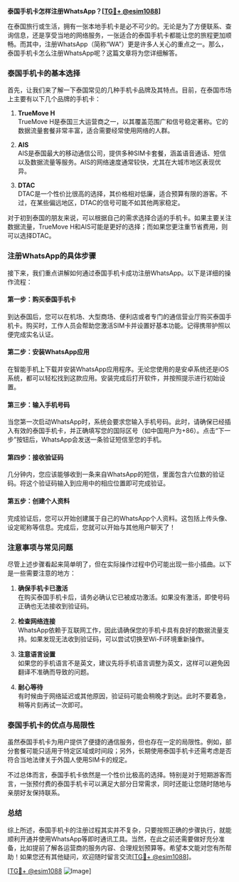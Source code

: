 **泰国手机卡怎样注册WhatsApp？[[TG💪+ @esim1088](https://t.me/s/esim1088)]**

在泰国旅行或生活，拥有一张本地手机卡是必不可少的。无论是为了方便联系、查询信息，还是享受当地的网络服务，一张适合的泰国手机卡都能让您的旅程更加顺畅。而其中，注册WhatsApp（简称“WA”）更是许多人关心的重点之一。那么，泰国手机卡怎么注册WhatsApp呢？这篇文章将为您详细解答。

### 泰国手机卡的基本选择

首先，让我们来了解一下泰国常见的几种手机卡品牌及其特点。目前，在泰国市场上主要有以下几个品牌的手机卡：

1. **TrueMove H**  
   TrueMove H是泰国三大运营商之一，以其覆盖范围广和信号稳定著称。它的数据流量套餐非常丰富，适合需要经常使用网络的人群。

2. **AIS**  
   AIS是泰国最大的移动通信公司，提供多种SIM卡套餐，涵盖语音通话、短信以及数据流量等服务。AIS的网络速度通常较快，尤其在大城市地区表现优异。

3. **DTAC**  
   DTAC是一个性价比很高的选择，其价格相对低廉，适合预算有限的游客。不过，在某些偏远地区，DTAC的信号可能不如其他两家稳定。

对于初到泰国的朋友来说，可以根据自己的需求选择合适的手机卡。如果主要关注数据流量，TrueMove H和AIS可能是更好的选择；而如果您更注重节省费用，则可以选择DTAC。

### 注册WhatsApp的具体步骤

接下来，我们重点讲解如何通过泰国手机卡成功注册WhatsApp。以下是详细的操作流程：

#### 第一步：购买泰国手机卡
到达泰国后，您可以在机场、大型商场、便利店或者专门的通信营业厅购买泰国手机卡。购买时，工作人员会帮助您激活SIM卡并设置好基本功能。记得携带护照以便完成实名认证。

#### 第二步：安装WhatsApp应用
在智能手机上下载并安装WhatsApp应用程序。无论您使用的是安卓系统还是iOS系统，都可以轻松找到这款应用。安装完成后打开软件，并按照提示进行初始设置。

#### 第三步：输入手机号码
当您第一次启动WhatsApp时，系统会要求您输入手机号码。此时，请确保已经插入有效的泰国手机卡，并正确填写您的国际区号（如中国用户为+86）。点击“下一步”按钮后，WhatsApp会发送一条验证短信至您的手机。

#### 第四步：接收验证码
几分钟内，您应该能够收到一条来自WhatsApp的短信，里面包含六位数的验证码。将这个验证码输入到应用中的相应位置即可完成验证。

#### 第五步：创建个人资料
完成验证后，您可以开始创建属于自己的WhatsApp个人资料。这包括上传头像、设定昵称等信息。完成后，您就可以开始与其他用户聊天了！

### 注意事项与常见问题

尽管上述步骤看起来简单明了，但在实际操作过程中仍可能出现一些小插曲。以下是一些需要注意的地方：

1. **确保手机卡已激活**  
   在购买泰国手机卡后，请务必确认它已被成功激活。如果没有激活，即使号码正确也无法接收到验证码。

2. **检查网络连接**  
   WhatsApp依赖于互联网工作，因此请确保您的手机卡具有良好的数据流量支持。如果发现无法收到验证码，可以尝试切换至Wi-Fi环境重新操作。

3. **注意语言设置**  
   如果您的手机语言不是英文，建议先将手机语言调整为英文，这样可以避免因翻译不准确而导致的问题。

4. **耐心等待**  
   有时候由于网络延迟或其他原因，验证码可能会稍晚才到达。此时不要着急，稍等片刻再试一次即可。

### 泰国手机卡的优点与局限性

虽然泰国手机卡为用户提供了便捷的通信服务，但也存在一定的局限性。例如，部分套餐可能只适用于特定区域或时间段；另外，长期使用泰国手机卡还需考虑是否符合当地法律关于外国人使用SIM卡的规定。

不过总体而言，泰国手机卡依然是一个性价比极高的选择。特别是对于短期游客而言，一张预付费的泰国手机卡可以满足大部分日常需求，同时还能让您随时随地与亲朋好友保持联系。

### 总结

综上所述，泰国手机卡的注册过程其实并不复杂，只要按照正确的步骤执行，就能顺利开通并使用WhatsApp等即时通讯工具。当然，在此之前还需要做好充分准备，比如提前了解各运营商的服务内容、合理规划预算等。希望本文能对您有所帮助！如果您还有其他疑问，欢迎随时留言交流[[TG💪+ @esim1088](https://t.me/s/esim1088)]。

[[TG💪+ @esim1088](https://t.me/s/esim1088) ![Image](https://i.postimg.cc/4NQfJmqS/Snipaste-2025-05-13-00-14-12.png)]